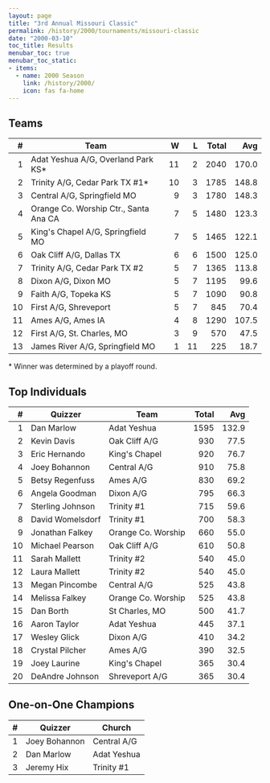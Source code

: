 ```yaml
---
layout: page
title: "3rd Annual Missouri Classic"
permalink: /history/2000/tournaments/missouri-classic
date: "2000-03-10"
toc_title: Results
menubar_toc: true
menubar_toc_static:
- items:
  - name: 2000 Season
    link: /history/2000/
    icon: fas fa-home
---
```


## Teams

|    # | Team                                  |    W |    L | Total |   Avg |
| ---: | ------------------------------------- | ---: | ---: | ----: | ----: |
|    1 | Adat Yeshua A/G, Overland Park KS*    |   11 |    2 |  2040 | 170.0 |
|    2 | Trinity A/G, Cedar Park TX #1*        |   10 |    3 |  1785 | 148.8 |
|    3 | Central A/G, Springfield MO           |    9 |    3 |  1780 | 148.3 |
|    4 | Orange Co. Worship Ctr., Santa Ana CA |    7 |    5 |  1480 | 123.3 |
|    5 | King's Chapel A/G, Springfield MO     |    7 |    5 |  1465 | 122.1 |
|    6 | Oak Cliff A/G, Dallas TX              |    6 |    6 |  1500 | 125.0 |
|    7 | Trinity A/G, Cedar Park TX #2         |    5 |    7 |  1365 | 113.8 |
|    8 | Dixon A/G, Dixon MO                   |    5 |    7 |  1195 |  99.6 |
|    9 | Faith A/G, Topeka KS                  |    5 |    7 |  1090 |  90.8 |
|   10 | First A/G, Shreveport                 |    5 |    7 |   845 |  70.4 |
|   11 | Ames A/G, Ames IA                     |    4 |    8 |  1290 | 107.5 |
|   12 | First A/G, St. Charles, MO            |    3 |    9 |   570 |  47.5 |
|   13 | James River A/G, Springfield MO       |    1 |   11 |   225 |  18.7 |

\* Winner was determined by a playoff round.

## Top Individuals

|    # | Quizzer          | Team               | Total |   Avg |
| ---: | ---------------- | ------------------ | ----: | ----: |
|    1 | Dan Marlow       | Adat Yeshua        |  1595 | 132.9 |
|    2 | Kevin Davis      | Oak Cliff A/G      |   930 |  77.5 |
|    3 | Eric Hernando    | King's Chapel      |   920 |  76.7 |
|    4 | Joey Bohannon    | Central A/G        |   910 |  75.8 |
|    5 | Betsy Regenfuss  | Ames A/G           |   830 |  69.2 |
|    6 | Angela Goodman   | Dixon A/G          |   795 |  66.3 |
|    7 | Sterling Johnson | Trinity #1         |   715 |  59.6 |
|    8 | David Womelsdorf | Trinity #1         |   700 |  58.3 |
|    9 | Jonathan Falkey  | Orange Co. Worship |   660 |  55.0 |
|   10 | Michael Pearson  | Oak Cliff A/G      |   610 |  50.8 |
|   11 | Sarah Mallett    | Trinity #2         |   540 |  45.0 |
|   12 | Laura Mallett    | Trinity #2         |   540 |  45.0 |
|   13 | Megan Pincombe   | Central A/G        |   525 |  43.8 |
|   14 | Melissa Falkey   | Orange Co. Worship |   525 |  43.8 |
|   15 | Dan Borth        | St Charles, MO     |   500 |  41.7 |
|   16 | Aaron Taylor     | Adat Yeshua        |   445 |  37.1 |
|   17 | Wesley Glick     | Dixon A/G          |   410 |  34.2 |
|   18 | Crystal Pilcher  | Ames A/G           |   390 |  32.5 |
|   19 | Joey Laurine     | King's Chapel      |   365 |  30.4 |
|   20 | DeAndre Johnson  | Shreveport A/G     |   365 |  30.4 |

## One-on-One Champions

|    # | Quizzer       | Church      |
| ---: | ------------- | ----------- |
|    1 | Joey Bohannon | Central A/G |
|    2 | Dan Marlow    | Adat Yeshua |
|    3 | Jeremy Hix    | Trinity #1  |

